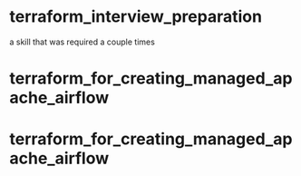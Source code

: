 # terraform_interview_preparation
a skill that was required a couple times
# terraform_for_creating_managed_apache_airflow
# terraform_for_creating_managed_apache_airflow

